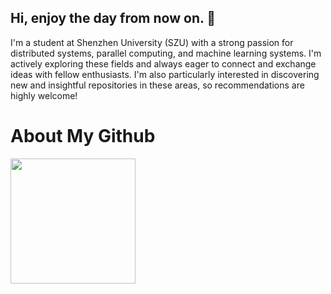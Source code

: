 ## Hi, enjoy the day from now on. 👋
I'm a student at Shenzhen University (SZU) with a strong passion for distributed systems, parallel computing, and machine learning systems. I'm actively exploring these fields and always eager to connect and exchange ideas with fellow enthusiasts. I'm also particularly interested in discovering new and insightful repositories in these areas, so recommendations are highly welcome!
<br/>

# About My Github

<!--[![Top Langs](https://github-readme-stats.vercel.app/api/top-langs/?username=hqwlkj&layout=compact&langs_count=8&theme=cobalt)](https://github.com/hqwlkj/github-readme-stats)

[![Top Langs](https://github-readme-stats.vercel.app/api?username=hqwlkj&show_icons=true&theme=cobalt)](https://github.com/hqwlkj/github-readme-stats)-->

<div align="left">
<img height='200' src="https://github-readme-stats.vercel.app/api?username=aquagull&show_icons=true&theme=tokyonight" align="center" />


</div>  

<br/>  
<!--
**aquagull/aquagull** is a ✨ _special_ ✨ repository because its `README.md` (this file) appears on your GitHub profile.

Here are some ideas to get you started:

- 🔭 I’m currently working on ...
- 🌱 I’m currently learning ...
- 👯 I’m looking to collaborate on ...
- 🤔 I’m looking for help with ...
- 💬 Ask me about ...
- 📫 How to reach me: ...
- 😄 Pronouns: ...
- ⚡ Fun fact: ...
-->
